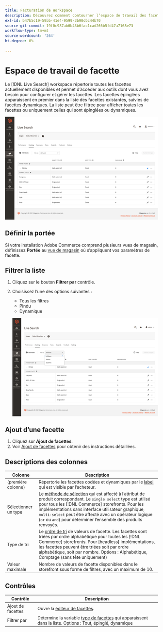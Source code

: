 ```yaml
---
title: Facturation de Workspace
description: Découvrez comment contourner l’espace de travail des facettes de recherche en direct.
exl-id: b47b5c19-59bb-41e4-9599-3b90cbc44b70
source-git-commit: 19f0c987ab6b43b6fac1cad266b5fd47a7168e73
workflow-type: tm+mt
source-wordcount: '264'
ht-degree: 0%

---
```


# Espace de travail de facette

Le [!DNL Live Search] workspace répertorie toutes les facettes actuellement disponibles et permet d’accéder aux outils dont vous avez besoin pour configurer et gérer les facettes. Les facettes épinglées apparaissent en premier dans la liste des facettes existantes, suivies de facettes dynamiques. La liste peut être filtrée pour afficher toutes les facettes ou uniquement celles qui sont épinglées ou dynamiques.

![Espace de travail de facette](assets/faceting-workspace.png)

## Définir la portée

Si votre installation Adobe Commerce comprend plusieurs vues de magasin, définissez **Portée** au [vue de magasin](https://docs.magento.com/user-guide/configuration/scope.html) où s’appliquent vos paramètres de facette.

## Filtrer la liste

1. Cliquez sur le bouton **Filtrer par** contrôle.
1. Choisissez l’une des options suivantes :

   * Tous les filtres
   * Pindu
   * Dynamique

   ![Espace de travail de facette](assets/facets-filter-by.png)

## Ajout d’une facette

1. Cliquez sur **Ajout de facettes**.
1. Voir [Ajout de facettes](facets-add.md) pour obtenir des instructions détaillées.

## Descriptions des colonnes

| Colonne | Description |
|--- |--- |
| (première colonne) | Répertorie les facettes codées et dynamiques par le [label](facets-type.md) qui est visible par l’acheteur. |
| Sélectionner un type | Le [méthode de sélection](facets-type.md) qui est affecté à l’attribut de produit correspondant. Le `single select` type est utilisé pour tous les [!DNL Commerce] storefronts. Pour les implémentations sans interface utilisateur graphique, `multi-select` peut être affecté avec un opérateur logique (`or` ou `and`) pour déterminer l’ensemble des produits renvoyés. |
| Type de tri | Le [ordre de tri](facets-type.md) de valeurs de facette. Les facettes sont triées par ordre alphabétique pour toutes les [!DNL Commerce] storefronts. Pour [headless] implémentations, les facettes peuvent être triées soit par ordre alphabétique, soit par nombre. Options : Alphabétique, Comptage (sans tête uniquement) |
| Valeur maximale | Nombre de valeurs de facette disponibles dans le storefront sous forme de filtres, avec un maximum de 10. |

## Contrôles

| Contrôle | Description |
|--- |--- |
| Ajout de facettes | Ouvre la [éditeur de facettes](facets-add.md). |
| Filtrer par | Détermine la variable [type de facettes](facets-type.md) qui apparaissent dans la liste. Options : Tout, épinglé, dynamique |
